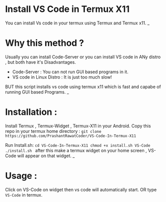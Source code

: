 # Install VS Code in Termux X11
You can install Vs code in your termux using Termux and Termux x11.
_
# Why this method ?
Usually you can install Code-Server or you can install VS code in ANy distro , but both have it's Disadvantages.
 * Code-Server : You can not run GUI based programs in it.
 * VS code in Linux Distro : It is just too much slow!
  
  BUT this script installs vs code using termux x11 which is fast and capabe of running GUI based Programs.
  _
# Installation :
Install Termux , Termux-Widget , Termux-X11 in your Android.
Copy this repo in your termux home directory :
`git clone https://github.com/PrashantRawatCoder/VS-Code-In-Termux-X11`

Run Install.sh:
`cd VS-Code-In-Termux-X11
chmod +x install.sh VS-Code
./install.sh
`
after this make a termux widget on your home screen , VS-Code will appear on that widget.
_
# Usage :
Click on VS-Code on widget then vs code will automatically start.
OR
type `VS-Code` in termux.